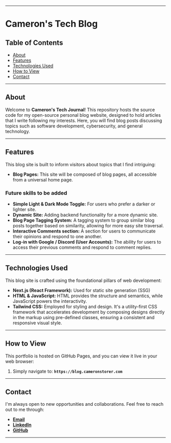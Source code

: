 ------

# Cameron's Tech Blog

## Table of Contents

  * [About](#about)
  * [Features](#features)
  * [Technologies Used](#technologies-used)
  * [How to View](#how-to-view)
  * [Contact](#contact)

-----

## About

Welcome to **Cameron's Tech Journal**\! This repository hosts the source code for my open-source personal blog website, designed to hold articles that I write following my interests. Here, you will find blog posts discussing topics such as software development, cybersecurity, and general technology.

-----

## Features

This blog site is built to inform visitors about topics that I find intriguing:

  * **Blog Pages:** This site will be composed of blog pages, all accessible from a universal home page.
  ### Future skills to be added
  * **Simple Light & Dark Mode Toggle:** For users who prefer a darker or lighter site.
  * **Dynamic Site:** Adding backend functionality for a more dynamic site.
  * **Blog Page Tagging System:** A tagging system to group similar blog posts together based on similarity, allowing for more easy site traversal.
  * **Interactive Comments section:** A section for users to communicate their opinions and respond to one another.
  * **Log-in with Google / Discord (User Accounts):** The ability for users to access their previous comments and respond to comment replies.

-----

## Technologies Used

This blog site is crafted using the foundational pillars of web development:

  * **Next.js (React Framework):** Used for static site generation (SSG)
  * **HTML & JavaScript:** HTML provides the structure and semantics, while JavaScript powers the interactivity.
  * **Tailwind CSS:** Employed for styling and design. It's a utility-first CSS framework that accelerates development by composing designs directly in the markup using pre-defined classes, ensuring a consistent and responsive visual style.

-----

## How to View

This portfolio is hosted on GitHub Pages, and you can view it live in your web browser:

1.  Simply navigate to: **`https://blog.cameronstorer.com`**

-----

## Contact

I'm always open to new opportunities and collaborations. Feel free to reach out to me through:

  * **[Email](contact@cameronstorer.com)**
  * **[LinkedIn](https://www.linkedin.com/in/cameron-storer-4b3844294)**
  * **[GitHub](https://github.com/cameronstorer)**

-----
